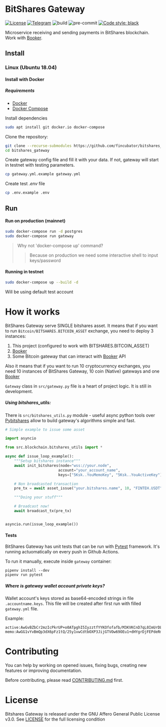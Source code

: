 # BitShares Gateway

[![License]][LICENSE]
[![Telegram]][Telegram join]
![build](https://github.com/fincubator/bitshares_gateway/workflows/build/badge.svg)
![pre-commit](https://github.com/fincubator/bitshares_gateway/workflows/pre-commit/badge.svg)
[![Code style: black]][black code style]

Microservice receiving and sending payments in BitShares blockchain.
Work with [Booker].

## Install
### Linux (Ubuntu 18.04)
#### Install with Docker
##### Requirements
* [Docker]
* [Docker Compose]

Install dependencies
```bash
sudo apt install git docker.io docker-compose
```

Clone the repository:
```bash
git clone --recurse-submodules https://github.com/fincubator/bitshares_gateway
cd bitshares_gateway
```

Create gateway config file and fill it with your data. If not, gateway will start in testnet with testing
parameters.
```bash
cp gateway.yml.example gateway.yml
```

Create test *.env* file
```bash
cp .env.example .env
```

## Run
#### Run on production (mainnet)
```bash
sudo docker-compose run -d postgres
sudo docker-compose run gateway
```
>Why not 'docker-compose up' command?
>> Because on production we need some interactive shell to input keys/password

#### Running in testnet
```bash
sudo docker-compose up --build -d
```
Will be using default test account

# How it works
BitShares Gateway serve SINGLE bitshares asset.
It means that if you want to run `Bitcoin/BITSHARES.BITCOIN_ASSET` exchange, you need to deploy 3 instances:
1. This project (configured to work with BITSHARES.BITCOIN_ASSET)
2. [Booker]
3. Some Bitcoin gateway that can interact with [Booker] API

Also it means that if you want to run 10 cryptocurrency exchanges, you need 10 instances of BitShares Gateway, 10 coin (Native)
gateways and one [Booker]

`Gateway` class in `src/gateway.py` file is a heart of project logic. It is still in development.

##### Using bitshares_utils:
There is `src/bitshares_utils.py` module - useful async python tools over [Pybitshares] allow to build gateway's algorithms
simple and fast.

```python
# Simple example to issue some asset

import asyncio

from src.blockchain.bitshares_utils import *

async def issue_loop_example():
    """Setup bitshares instance"""
    await init_bitshares(node="wss://your.node",
                        account="your_account_name",
                        keys=["5Ksk..YouMemoKey", "5Ksk..YouActiveKey"],)

    # Non broadcasted transaction
    pre_tx = await asset_issue("your.bitshares.name", 10, "FINTEH.USDT")

    """Doing your stuff"""

    # Broadcast now!
    await broadcast_tx(pre_tx)


asyncio.run(issue_loop_example())
```

#### Tests
BitShares Gateway has unit tests that can be run with [Pytest] framework. It's running actuomatically on every push in Github Actions.

To run it manually, execute inside `gateway` container:
```shell script
pipenv install --dev
pipenv run pytest
```

##### Where is gateway wallet account private keys?
Wallet account's keys stored as base64-encoded strings in file `.accountname.keys`.
This file will be created after first run with filled `gateway.yml` file.

Example:
```
active:AwGvBZbCr2mzIcPkrUP+o0ATpghI5IyzztfYYKOfofafb/M3KVKCnD7qL0ImUrDLK2/9oM7HyDNhrshIZyn/680on21QNYYmRbueXNyNcw6kX1YQNQfNdIX6eAWXQTy201d+O60Ggy2Jnco6wpf/oU9nAWNPzXKFVK/EZNS/TGDGrA==
memo:AwGG1vYvBmQp3dX6pFz1tQ/25y1vwCdtbOXP3JijGTVOw69OEu1+dHYgrDjFEPdeRmKWOX8WIvFqK7tUZ/ZPevmAZUxxQfExj2PLJAdAO632k0XKVEEUXyWDuzUbfH6+OINaWl4mDicNH6rZOCBd5LSdSmjwT+FsD53ZAvrBJWj44Q==
```

# Contributing
You can help by working on opened issues, fixing bugs, creating new features or
improving documentation.

Before contributing, please read [CONTRIBUTING.md] first.

# License
Bitshares Gateway is released under the GNU Affero General Public License v3.0. See
[LICENSE] for the full licensing condition

[License]: https://img.shields.io/github/license/fincubator/bitshares_gateway
[LICENSE]: LICENSE
[CONTRIBUTING.md]: CONTRIBUTING.md
[Telegram]: https://img.shields.io/badge/Telegram-fincubator-blue?logo=telegram
[Telegram join]: https://t.me/fincubator
[Docker]: https://www.docker.com
[Docker Compose]: https://www.docker.com
[Pytest]: https://docs.pytest.org/en/stable/
[Booker]: https://github.com/fincubator/booker
[Pybitshares]: https://github.com/bitshares/python-bitshares
[BitShares Core]: https://github.com/bitshares/bitshares-core
[Code style: black]: https://img.shields.io/badge/code%20style-black-000000.svg
[black code style]: https://github.com/psf/black
